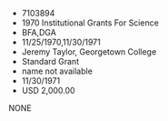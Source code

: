 * 7103894
* 1970 Institutional Grants For Science
* BFA,DGA
* 11/25/1970,11/30/1971
* Jeremy Taylor, Georgetown College
* Standard Grant
*   name not available
* 11/30/1971
* USD 2,000.00

NONE